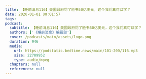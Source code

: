 ```yaml
---
title: 【睡前消息116】美国政府罚了脸书50亿美元，这个我们真可以学？
date: 2020-01-01 00:01:57
tags:
podcast:
  subtitle: 【睡前消息116】美国政府罚了脸书50亿美元，这个我们真可以学？
  authors: ['《睡前消息》编辑部']
  cover: /podcasts/main/assets/logo.png
  duration: 946
  media:
    url: https://podstatic.bedtime.news/main/101-200/116.mp3
    size: 22709952
    type: audio/mpeg
  chapters: null
  references: null
---
```

